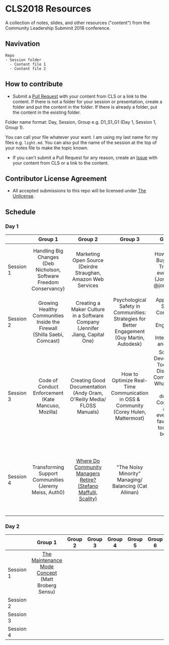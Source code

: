 # CLS2018 Resources

A collection of notes, slides, and other resources ("content") from the Community Leadership Submmit 2018 conference.

## Navivation

```
Repo
- Session folder
  - Content file 1
  - Content file 2
```

## How to contribute

- Submit a [Pull Request](https://github.com/CLSummit/CLS2018/pulls) with your content from CLS or a link to the content. If there is not a folder for your session or presentation, create a folder and put the content in the folder. If there is already a folder, put the content in the existing folder.

Folder name format: Day, Session, Group e.g. D1_S1_G1 (Day 1, Session 1, Group 1).

You can call your file whatever your want. I am using my last name for my files e.g. `light.md`. You can also put the name of the session at the top of your notes file to make the topic known.

- If you can't submit a Pull Request for any reason, create an [Issue](https://github.com/CLSummit/CLS2018/issues) with your content from CLS or a link to the content.

## Contributor License Agreement

- All accepted submissions to this repo will be licensed under [The Unlicense](https://github.com/CLSummit/CLS2018/blob/master/LICENSE.md).

## Schedule

### Day 1

|  | Group 1	| Group 2 | Group 3 | Group 4	| Group 5 | Group 6 | Group 7 | Group 8 |  
|:------------- |:-------------:|:-------------:|:-------------:|:-------------:|:-------------:|:-------------:|:-------------:|:-------------:|
| Session 1 |	Handling Big Changes (Deb Nicholson, Software Freedom Conservancy) | Marketing Open Source (Deirdre Straughan, Amazon Web Services	|  | How to Build Buy-in and Trust (w/ everyone!) (Jono Bacon @jonobacon) |	Shaping Inclusive Meritocracy: What do you measure? What do you do? (Sean Goggins @sociallycompute)	| How Do We Make OSI Compliance Easier? (@nithyaruff) | | [Scaling In-person Meetups: Building better chapter-driven community](https://github.com/CLSummit/CLS2018/tree/master/D1_S1_G8) |  
| Session 2 | Growing Healthy Communities Inside the Firewall (Shilla Saebi, Comcast)	| Creating a Maker Culture in a Software Company (Jennifer Jiang, Capital One)	| Psychological Safety in Communities: Strategies for Better Engagement (Guy Martin, Autodesk) | Apply Open Source Community and Engineering to Interviewing and Hiring |	Harnessing Community to Create Content, Give Talks,  and Share Ideas (Scott [...])	| How to Build a Community Without Meetings (Ray) | Diversity + Inclusion: How to Build a Diverse Community and Inclusive Culture @ Your Organization (Andrew Fitch, Cloudflare/Proudflare @fitchaj) |  |  
| Session 3 | Code of Conduct Enforcement (Kate Mancuso, Mozilla)	| Creating Good Documentation (Andy Oram, O'Reilly Media/ FLOSS Manuals)	| How to Optimize Real-Time Communication in OSS & Community (Corey Hulen, Mattermost) | Software Development Tooling for Distributed Communities: What works? What doesn't? Concerned about everyone's favorite git tool being bought? ([...]) |	Collating Durable Community Content in the Age of Real-time Chat (Duco [...])	| "My friend in Armenia" - or how do I amplify the voices of our global contributors in a community too often thinking US/EU? (Rachel [...]) | Preventing Presentation Paralysis (Arnie Rowland, Westwood Consulting) |  |  
| Session 4 |	Transforming Support Communities (Jeremy Meiss, Auth0) | [Where Do Community Managers Retire? (Stefano Maffulli, Scality)](https://github.com/CLSummit/CLS2018/tree/master/D1_S4_G2)	| "The Noisy Minority" Managing/ Balancing (Cat Allman) |  |	Tactics & Talking Points to Champion Open Source Engagement in a Corp Environment (Jade) | What You Measure Is What You Get: Vanity metric horror stories, measuring of personal experiences, measuring impact ([...]) | What are best practices for onboarding and developing newcomers? (Sherwood [...]) | Growing your side project community (Nick Burch) |  


### Day 2

|  | Group 1	| Group 2 | Group 3 | Group 4	| Group 5 | Group 6 | Group 7 | Group 8 |  
|:------------- |:-------------:|:-------------:|:-------------:|:-------------:|:-------------:|:-------------:|:-------------:|:-------------:|  
| Session 1 |[The Maintenance Mode Concept](https://pad.sfconservancy.org/p/MaintenanceMode_CLSummit_Day1_1) (Matt Broberg Sensu)	 | 	|  |  |		|  |  |  |  
| Session 2 |	 | 	|  |  |		|  |  |  |  
| Session 3 |	 | 	|  |  |		|  |  |  |  
| Session 4 |	 | 	|  |  |		|  |  |  |  

